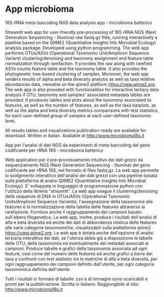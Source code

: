 # App microbioma
16S rRNA meta-barcoding NGS data analysis app - microbioma batterico

Streamlit web app for user-friendly pre-processing of 16S rRNA NGS (Next Generation Sequencing - Illumina) raw fastq.gz files, running interactively a pipeline based on the QIIME2 (Quantitative Insights Into Microbial Ecology) analysis package. Developed using python programming. 
The web app performs OTUs/ASVs (Operational Taxonomic Unit/Amplicon Sequence Variant) clustering/denoising and taxonomy assignment and feature table normalization through rarefaction. It provides the raw along with rarefied ASVs counts feature table and the taxonomy table. It also provides the phylogenetic tree-based clustering of samples. Moreover, the web app renders results of alpha and beta diversity analysis as well as taxa relative abundances data, viewable on the qiime2 platform https://view.qiime2.org.
The web app is also provided with functionalities for interactive tertiary data analysis if OTU, taxonomy and samples' associated metadata tables are provided. It produces tables and plots about the taxonomy associated to features, as well as the number of features, as well as the taxa barplots, as well as the alpha and beta diversity metrics comparisons with test statistics, for each user-defined group of samples at each user-defined taxonomic level.

All results tables and visualizations publication-ready are available for download.
Written in italian.
Available at http://www.microbioma16s.it


App per l'analisi di dati NGS da esperimenti di meta-barcoding del gene codificante per rRNA 16S - microbioma batterico

Web application per il pre-processamento intuitivo dei dati grezzi da sequenziamento NGS (Next Generation Sequencing - Illumina) del gene codificante per rRNA 16S, nel formato di files fastq.gz. La web app permette lo svolgimento interattivo dell'analisi dei dati grezzi con una pipeline basata sulla piattaforma di analisi QIIME2 (Quantitative Insights Into Microbial Ecology). E' sviluppata in linguaggio di programmazione python con l'utilizzo della libreria "streamlit". 
La web app esegue il clustering/denoising delle sequenze di DNA in OTUs/ASVs (Operational Taxonomic Units/Amplicon Sequence Variants), l'assegnazione della tassonomia alle features e la normalizzazione della tabella delle features attraverso la rarefazione. Fornisce anche il raggruppamento dei campioni basato sull'albero filogenetico. La web app, inoltre, produce i risultati dell'analisi di alfa e beta diversità ed anche dei dati di abbondanza relativa delle features alle varie categorie tassonomiche, visualizzabili sulla piattaforma qiime2 https://view.qiime2.org.
La web app è dotata anche dell'opzione di analisi terziaria interattiva dei dati, se l'utenza abbia già a disposizione le tabelle delle OTU, della tassonomia ed eventualmente dei metadati associati ai campioni. Produce tabelle e grafici della tassonomia associata ad ogni feature, così come del numero delle features ed anche grafici a barre dei taxa e confronti con test statistici tra le metriche di alfa e beta diversità, per ogni raggruppamento dei campioni definito dall'utente, per ogni categoria tassonomica definita dall'utente.

Tutti i risultati in formato di tabelle .csv e di immagini sono scaricabili e pronti per la pubblicazione.
Scritta in italiano.
Raggiungibile al sito: http://www.microbioma16s.it
